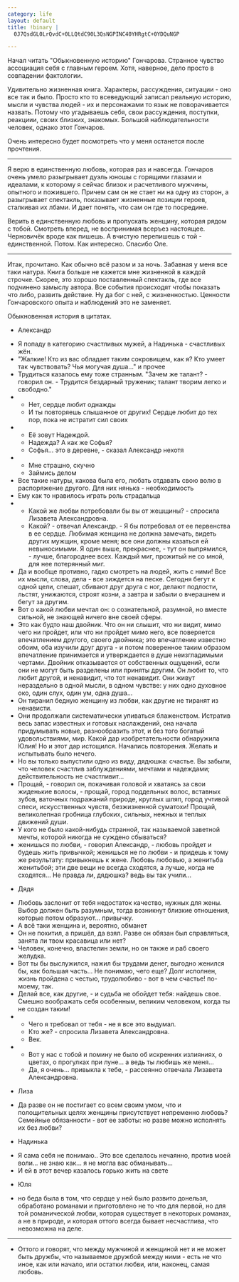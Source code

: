 ```yaml
--- 
category: life
layout: default
title: !binary |
  0J7QsdGL0LrQvdC+0LLQtdC90L3QsNGPINC40YHRgtC+0YDQuNGP

---
```

Начал читать "Обыкновенную историю" Гончарова. Странное чувство ассоциация себя с главным героем. Хотя, наверное, дело просто в совпадении фактологии.

Удивительно жизненная книга. Характеры, рассуждения, ситуации - оно все так и было. Просто кто то всеведующий записал реальную историю, мысли и чувства людей - их и персонажами то язык не поворачивается назвать. Потому что угадываешь себя, свои рассуждения, поступки, реакциии, своих близких, знакомых. Большой наблюдательности человек, однако этот Гончаров.

Очень интересно будет посмотреть что у меня останется после прочтения.

---------------------------------------------------
Я верю в единственную любовь, которая раз и навсегда.
Гончаров очень умело разыгрывает дуэль юношы с горящими глазами и идеалами, к которому я сейчас близок и расчетливого мужчины, опытного и пожившего. Причем сам он не стает ни на одну из сторон, а разыгрывает спектакль, показывает жизненные позиции героев, сталкивая их лбами. И дает понять, что сам он где то посредине.

Верить в единственную любовь и пропускать женщину, которая рядом с тобой. Смотреть вперед, не воспринимая всеръез настоящее. Черновичёк вроде как пишешь. А вчистую перепишешь с той - единственной. Потом. Как интересно. Спасибо Оле.

------------------------
Итак, прочитано. Как обычно всё разом и за ночь. Забавная у меня все таки натура.
Книга больше не кажется мне жизненной в каждой строчке. Скорее, это хорошо поставленный спектакль, где все подчинено замыслу автора. Все события происходят чтобы показать что либо, развить действие. Ну да бог с ней, с жизненностью. Ценности Гончаровского опыта и наблюдений это не заменяет. 

Обыкновенная история в цитатах.


* Александр
+ Я попаду в категорию счастливых мужей, а Надинька - счастливых жён.
+ "Жалкие! Кто из вас обладает таким сокровищем, как я? Кто умеет так
  чувствовать? Чья могучая душа..." и прочее
+ Трудиться казалось ему тоже странным. "Зачем же талант? - говорил
  он. - Трудится бездарный труженик; талант творим легко и свободно."
+ 
  - Нет, сердце любит однажды
  - И ты повторяешь слышанное от других! Сердце любит до тех пор, пока
  не истратит сил своих
+
  - Её зовут Надеждой.
  - Надежда? А как же Софья?
  - Софья... это в деревне, - сказал Александр нехотя
+  
  - Мне страшно, скучно
  - Займись делом
+ Все такие натуры, какова была его, любать отдавать свою волю в
  распоряжение другого. Для них нянька - необходимость
+ Ему как то нравилось играть роль страдальца
+ 
  - Какой же любви потребовали бы вы от жешщины? - спросила Лизавета Александровна.
  - Какой? - отвечал Александр. - Я бы потребовал от ее первенства в
      ее сердце. Любимая женщина не должна замечать, видеть других
      мужщин, кроме меня; все они должны казаться ей невыносимыми. Я
      один выше, прекраснее, - тут он выпрямился, - лучше, благороднее
      всех. Каждый миг, прожитый не со мной, для нее потерянный миг.
+ Да  и вообще противно, гадко смотреть на людей, жить с ними! Все их мысли,  слова,
  дела - все зиждется на песке. Сегодня бегут к одной  цели,  спешат,  сбивают
  друг друга с ног, делают подлости, льстят, унижаются, строят козни, а завтра
  и забыли о вчерашнем и бегут за другим.
+ Вот о  какой
  любви мечтал он: о сознательной, разумной, но  вместе  сильной,  не  знающей
  ничего вне своей сферы.
+ Это как будто наш двойник. Что он ни слышит, что ни видит,
  мимо  чего  ни  пройдет,  или  что  ни  пройдет  мимо  него,  все поверяется
  впечатлением  другого,  своего двойника; это впечатление известно обоим, оба
  изучили   друг   друга  -  и  потом  поверенное  таким  образом  впечатление
  принимается   и   утверждается   в   душе   неизгладимыми  чертами.  Двойник
  отказывается  от  собственных ощущений, если они не могут быть разделены или
  приняты  другим.  Он  любит  то,  что  любит  другой,  и  ненавидит, что тот
  ненавидит.  Они живут нераздельно в одной мысли, в одном чувстве: у них одно
  духовное око, один слух, один ум, одна душа...
+ Он  тиранил  бедную  женщину  из  любви,  как  другие  не  тиранят  из
  ненависти.
+ Они продолжали  систематически  упиваться  блаженством.  Истратив  весь
  запас  известных  и  готовых  наслаждений,  она  начала  придумывать  новые,
  разнообразить этот, и  без  того  богатый  удовольствиями,  мир.  Какой  дар
  изобретательности  обнаружила  Юлия!  Но  и  этот  дар  истощился.  Начались
  повторения. Желать и испытывать было нечего.
+ Но вы только выпустили одно из виду, дядюшка: счастье. Вы
  забыли,  что  человек   счастлив   заблуждениями,   мечтами   и   надеждами;
  действительность не счастливит...
+ Прощай, - говорил он, покачивая головой и хватаясь за свои жиденькие волосы, - прощай,
  город поддельных волос, вставных зубов, ваточных подражаний природе, круглых
  шляп, город учтивой  спеси,  искусственных  чувств,  безжизненной  суматохи!
  Прощай, великолепная гробница глубоких, сильных, нежных  и  теплых  движений
  души.
+ У кого не  было  какой-нибудь  странной,  так
  называемой заветной мечты, которой никогда не  суждено  сбываться? 
+ женишься по любви,  -  говорил
  Александр, - любовь пройдет и будешь жить привычкой; женишься не по любви  -
  и придешь к тому  же  результату:  привыкнешь  к  жене.  Любовь  любовью,  а
  женитьба женитьбой; эти две вещи не  всегда  сходятся,  а  лучше,  когда  не
  сходятся... Не правда ли, дядюшка? ведь вы так учили...
* Дядя
+ Любовь заслонит от тебя недостаток качество, нужных для жены.
  Выбор должен быть разумным, тогда возникнут близкие отношения,
  которые потом образуют... привычку.
+ А всё таки женщина и, вероятно, обманет
+ Он не похитил, а пришёл, да взял. Разве он обязан был справляться,
  занята ли твом красавица или нет?
+ Человек, конечно, властелин земли, но он также и раб своего желудка.
+ Вот  ты  бы выслужился, нажил бы трудами денег, выгодно женился бы, как большая часть...
  Не понимаю, чего еще? Долг исполнен, жизнь пройдена с честью, трудолюбиво  -
  вот в чем счастье! по-моему, так.
+ Делай все, как другие, -  и
  судьба не обойдет тебя: найдешь  свое.  Смешно  воображать  себя  особенным,
  великим человеком, когда ты не создан таким! 
+ - Чего я требовал от тебя - не я все это выдумал.
  - Кто же? - спросила Лизавета Александровна.
  - Век.
+ - Вот у нас с тобой и помину не было об  искренних  излияниях,  о
  цветах, о прогулках при луне... а ведь ты любишь же меня...
  - Да, я  очень...  привыкла  к  тебе,  -  рассеянно  отвечала  Лизавета
    Александровна.
* Лиза
+ Да разве он не постигает со всем своим умом, что и полощительных
  целях женщины присутствует непременно любовь? Семейные обязанности -
  вот ее заботы: но разве можно исполнять их без любви?
* Надинька
+ Я сама себя не понимаю.. Это все сделалось нечаянно, против моей
  воли... не знаю как... я не могла вас обманывать...
+ И ей в этот вечер казалось горько жить на свете
* Юля
+ но беда была в  том,
  что сердце у ней было развито донельзя, обработано романами  и  приготовлено
  не то что для первой, но для той романической любви,  которая  существует  в
  некоторых  романах,  а  не  в  природе,  и  которая  оттого  всегда   бывает
  несчастлива, что невозможна на деле.
  

-------------------------
+ Оттого и говорят, что между мужчиной и
  женщиной  нет  и  не  может быть дружбы, что называемое дружбой между ними -
  есть  не  что  иное,  как или начало, или остатки любви, или, наконец, самая
  любовь. 
